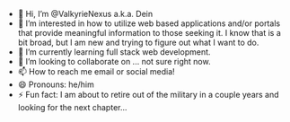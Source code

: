 - 👋 Hi, I’m @ValkyrieNexus a.k.a. Dein
- 👀 I’m interested in how to utilize web based applications and/or portals that provide meaningful information to those seeking it. I know that is a bit broad, but I am new and trying to figure out what I want to do.
- 🌱 I’m currently learning full stack web development.
- 💞️ I’m looking to collaborate on ... not sure right now.
- 📫 How to reach me email or social media!
- 😄 Pronouns: he/him 
- ⚡ Fun fact: I am about to retire out of the military in a couple years and looking for the next chapter...

<!---
ValkyrieNexus/ValkyrieNexus is a ✨ special ✨ repository because its `README.md` (this file) appears on your GitHub profile.
You can click the Preview link to take a look at your changes.
--->
